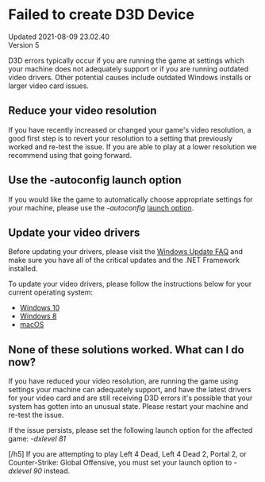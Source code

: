 # Failed to create D3D Device
Updated 2021-08-09 23.02.40  
Version 5  

D3D errors typically occur if you are running the game at settings which your machine does not adequately support or if you are running outdated video drivers. Other potential causes include outdated Windows installs or larger video card issues.  
  
## Reduce your video resolution
If you have recently increased or changed your game's video resolution, a good first step is to revert your resolution to a setting that previously worked and re-test the issue. If you are able to play at a lower resolution we recommend using that going forward.  
## Use the -autoconfig launch option
If you would like the game to automatically choose appropriate settings for your machine, please use the *-autoconfig*  [launch option](https://help.steampowered.com/en/faqs/view/2542-790F-14F8-D66A#autoconfig).  
## Update your video drivers
Before updating your drivers, please visit the [Windows Update FAQ](http://www.update.microsoft.com/microsoftupdate/v6/default.aspx?ln=en-us) and make sure you have all of the critical updates and the .NET Framework installed.  
  
To update your video drivers, please follow the instructions below for your current operating system:  

* [Windows 10](https://support.microsoft.com/en-us/help/4028443/windows-10-update-drivers)
* [Windows 8](https://support.microsoft.com/en-us/help/15046/windows-8-download-install-drivers)
* [macOS](https://help.steampowered.com/en/faqs/view/6073-E74C-A033-48A4)

    
## None of these solutions worked. What can I do now?
If you have reduced your video resolution, are running the game using settings your machine can adequately support, and have the latest drivers for your video card and are still receiving D3D errors it's possible that your system has gotten into an unusual state. Please restart your machine and re-test the issue.  
  
If the issue persists, please set the following launch option for the affected game: *-dxlevel 81*  
  
[/h5] If you are attempting to play Left 4 Dead, Left 4 Dead 2, Portal 2, or Counter-Strike: Global Offensive, you must set your launch option to *-dxlevel 90* instead.
